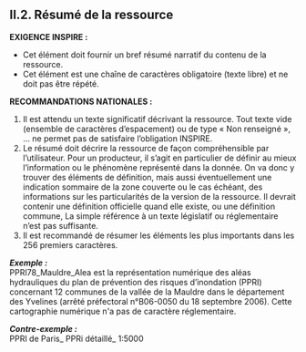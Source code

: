 ## II.2. Résumé de la ressource

**EXIGENCE INSPIRE :**
- Cet élément doit fournir un bref résumé narratif du contenu de la ressource.
- Cet élément est une chaîne de caractères obligatoire (texte libre) et ne doit pas être répété.

**RECOMMANDATIONS NATIONALES :**

1. Il est attendu un texte significatif décrivant la ressource. Tout texte vide (ensemble de caractères d’espacement) ou de type « Non renseigné », … ne permet pas de satisfaire l’obligation INSPIRE.
2. Le résumé doit décrire la ressource de façon compréhensible par l’utilisateur. Pour un producteur, il s’agit en particulier de définir au mieux l’information ou le phénomène représenté dans la donnée. On va donc y trouver des éléments de définition, mais aussi éventuellement une indication sommaire de la zone couverte ou le cas échéant, des informations sur les particularités de la version de la ressource. Il devrait contenir une définition officielle quand elle existe, ou une définition commune, La simple référence à un texte législatif ou réglementaire n’est pas suffisante.
3. Il est recommandé de résumer les éléments les plus importants dans les 256 premiers caractères.


**_Exemple :_**  
PPRI78_Mauldre_Alea est la représentation numérique des aléas hydrauliques du plan de prévention des risques d’inondation (PPRI) concernant 12 communes de la vallée de la Mauldre dans le département des Yvelines (arrêté préfectoral n°B06-0050 du 18 septembre 2006). Cette cartographie numérique n'a pas de caractère réglementaire.

**_Contre-exemple :_**  
PPRI de Paris_ PPRi détaillé_ 1:5000
